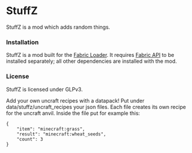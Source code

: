 # StuffZ
StuffZ is a mod which adds random things.

### Installation
StuffZ is a mod built for the [Fabric Loader](https://fabricmc.net/). It requires [Fabric API](https://www.curseforge.com/minecraft/mc-mods/fabric-api) to be installed separately; all other dependencies are installed with the mod.

### License
StuffZ is licensed under GLPv3.

Add your own uncraft recipes with a datapack!
Put under data/stuffz/uncraft_recipes your json files.
Each file creates its own recipe for the uncraft anvil.
Inside the file put for example this:
```
{
    "item": "minecraft:grass",
    "result": "minecraft:wheat_seeds",
    "count": 3
}
```
